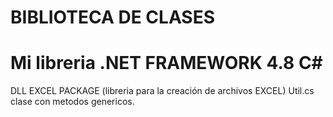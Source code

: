 # BIBLIOTECA DE CLASES 
# Mi libreria .NET FRAMEWORK 4.8 C#
DLL EXCEL PACKAGE (libreria para la creación de archivos EXCEL)
Util.cs clase con metodos genericos. 
